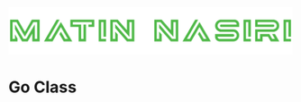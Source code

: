 ![Logo](https://raw.githubusercontent.com/matinnasiri01/matinnasiri01/main/main-logo.png)

# Go Class
